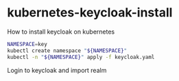 # kubernetes-keycloak-install
How to install keycloak on kubernetes

```bash
NAMESPACE=key
kubectl create namespace "${NAMESPACE}"
kubectl -n "${NAMESPACE}" apply -f keycloak.yaml
```
Login to keycloak and import realm

